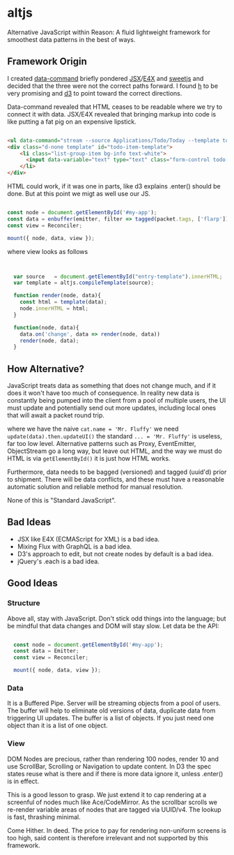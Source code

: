 # altjs
Alternative JavaScript within Reason: A fluid lightweight framework for smoothest data patterns in the best of ways.

## Framework Origin

I created [data-command](https://github.com/fantasyui-com/data-command) briefly pondered [JSX](https://reactjs.org/docs/introducing-jsx.html)/[E4X](https://en.wikipedia.org/wiki/ECMAScript_for_XML) and [sweetjs](https://www.sweetjs.org) and decided that the three were not the correct paths forward. I found [h](https://www.npmjs.com/package/h) to be very promising and [d3](https://d3js.org/) to point toward the correct directions.

Data-command revealed that HTML ceases to be readable where we try to connect it with data. JSX/E4X revealed that bringing markup into code is like putting a fat pig on an expensive lipstick.

```HTML

<ul data-command="stream --source Applications/Todo/Today --template todo-item-template --reconciler plain | load " class="list-group list-group-flush"></ul>
<div class="d-none template" id="todo-item-template">
    <li class="list-group-item bg-info text-white">
      <input data-variable="text" type="text" class="form-control todo-text text-white" placeholder="Enter task text">
    </li>
</div>

```

HTML could work, if it was one in parts, like d3 explains .enter() should be done. But at this point we migt as well use our JS.

```JavaScript

const node = document.getElementById('#my-app');
const data = enbuffer(emitter, filter => tagged(packet.tags, ['flarp']));
const view = Reconciler;

mount({ node, data, view });

```

where view looks as follows

```JavaScript


  var source   = document.getElementById("entry-template").innerHTML;
  var template = altjs.compileTemplate(source);

  function render(node, data){
    const html = template(data);
    node.innerHTML = html;
  }

  function(node, data){
    data.on('change', data => render(node, data))
    render(node, data);
  }

```



## How Alternative?

JavaScript treats data as something that does not change much, and if it does it won't have too much of consequence. In reality new data is constantly being pumped into the client from a pool of multiple users, the UI must update and potentially send out more updates, including local ones that will await a packet round trip.

where we have the naive ```cat.name = 'Mr. Fluffy'``` we need ```update(data).then.updateUI()``` the standard ```... = 'Mr. Fluffy'``` is useless, far too low level. Alternative patterns such as Proxy, EventEmitter, ObjectStream go a long way, but leave out HTML, and the way we must do HTML is via ```getElementById()``` it is just how HTML works.

Furthermore, data needs to be bagged (versioned) and tagged (uuid'd) prior to shipment. There will be data conflicts, and these must have a reasonable automatic solution and reliable method for manual resolution.

None of this is "Standard JavaScript".

## Bad Ideas

- JSX like E4X (ECMAScript for XML) is a bad idea.
- Mixing Flux with GraphQL is a bad idea.
- D3's approach to edit, but not create nodes by default is a bad idea.
- jQuery's .each is a bad idea.

## Good Ideas

### Structure

Above all, stay with JavaScript. Don't stick odd things into the language; but be mindful that data changes and DOM will stay slow. Let data be the API:

```JavaScript

  const node = document.getElementById('#my-app');
  const data = Emitter;
  const view = Reconciler;

  mount({ node, data, view });

```

### Data

It is a Buffered Pipe. Server will be streaming objects from a pool of users. The buffer will help to eliminate old versions of data, duplicate data from triggering UI updates. The buffer is a list of objects. If you just need one object than it is a list of one object.

### View

DOM Nodes are precious, rather than rendering 100 nodes, render 10 and use ScrollBar, Scrolling or Navigation to update content. In D3 the spec states reuse what is there and if there is more data ignore it, unless .enter() is in effect.

This is a good lesson to grasp. We just extend it to cap rendering at a screenful of nodes much like Ace/CodeMirror.
As the scrollbar scrolls we re-render variable areas of nodes that are tagged via UUID/v4. The lookup is fast, thrashing minimal.

Come Hither. In deed. The price to pay for rendering non-uniform screens is too high, said content is therefore irrelevant and not supported by this framework.
